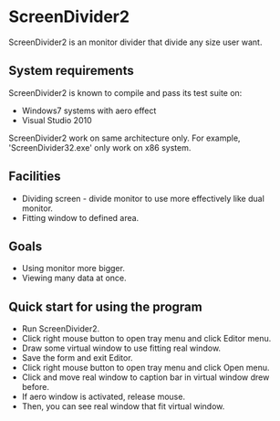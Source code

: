 # ScreenDivider2

ScreenDivider2 is an monitor divider that divide any size user want.

## System requirements

ScreenDivider2 is known to compile and pass its test suite on:

* Windows7 systems with aero effect
* Visual Studio 2010

ScreenDivider2 work on same architecture only. For example, 'ScreenDivider32.exe' only work on x86 system.

## Facilities
* Dividing screen - divide monitor to use more effectively like dual monitor.
* Fitting window to defined area.

## Goals
* Using monitor more bigger.
* Viewing many data at once.

## Quick start for using the program
* Run ScreenDivider2.
* Click right mouse button to open tray menu and click Editor menu.
* Draw some virtual window to use fitting real window.
* Save the form and exit Editor.
* Click right mouse button to open tray menu and click Open menu.
* Click and move real window to caption bar in virtual window drew before.
* If aero window is activated, release mouse.
* Then, you can see real window that fit virtual window.
